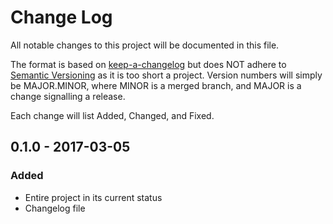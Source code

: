 # Change Log
All notable changes to this project will be documented in this file.

The format is based on [keep-a-changelog](https://github.com/olivierlacan/keep-a-changelog)
but does NOT adhere to [Semantic Versioning](http://semver.org/) as it is too
short a project. Version numbers will simply be MAJOR.MINOR, where MINOR is a
merged branch, and MAJOR is a change signalling a release.

Each change will list Added, Changed, and Fixed.

## 0.1.0 - 2017-03-05
### Added
- Entire project in its current status
- Changelog file
